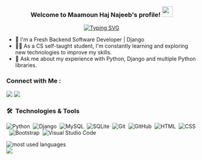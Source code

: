 <h3 align="center">
  Welcome to Maamoun Haj Najeeb's profile!
  <img src="https://media.giphy.com/media/hvRJCLFzcasrR4ia7z/giphy.gif" width="28">
</h3>

<!-- Typing SVG by DenverCoder1 - https://github.com/DenverCoder1/readme-typing-svg -->
<p align="center">
  <a href="https://git.io/typing-svg"><img src="https://readme-typing-svg.demolab.com?    font=Fira+Code&pause=1000&center=true&vCenter=true&width=435&lines=Django+web+developer;Always+learning+new+technologies" alt="Typing SVG" /></a>
</p> 

- 🏢 I'm a Fresh Backend Software Developer | Django
- 👨‍💻 As a CS self-taught student, I'm constantly learning and exploring new technologies to improve my skills.
- 💬 Ask me about my experience with Python, Django and multiple Python libraries.


### Connect with Me :

<a href="https://www.linkedin.com/in/maamoun-hajnajeeb/" target="_blank"><img src="https://img.shields.io/badge/-Maamoun%20Haj%20Najeeb-0077B5?style=for-the-badge&logo=Linkedin&logoColor=white"/></a>
<a href="https://www.facebook.com/almoalmmaamoun" target="_blank"><img src="https://img.shields.io/badge/-Maamoun%20Haj%20Najeeb-0077B5?style=for-the-badge&logo=Facebook&logoColor=white"/></a>
### 🛠 &nbsp;Technologies & Tools
![Python](https://img.shields.io/badge/-Python%20-05122A?style=flat&logo=python)&nbsp;
![Django](https://img.shields.io/badge/-Django%20-05122A?style=flat&logo=django)&nbsp;
![MySQL](https://img.shields.io/badge/-MySQL-05122A?style=flat&logo=MySQL)&nbsp;
![SQLite](https://img.shields.io/badge/-SQLite-05122A?style=flat&logo=SQLite)&nbsp;
![Git](https://img.shields.io/badge/-Git-05122A?style=flat&logo=git)&nbsp;
![GitHub](https://img.shields.io/badge/-GitHub-05122A?style=flat&logo=github)&nbsp;
![HTML](https://img.shields.io/badge/-HTML-05122A?style=flat&logo=HTML5)&nbsp;
![CSS](https://img.shields.io/badge/-CSS-05122A?style=flat&logo=CSS3&logoColor=1572B6)&nbsp;
![Bootstrap](https://img.shields.io/badge/-Bootstrap-05122A?style=flat&logo=bootstrap&logoColor=563D7C)&nbsp;
![Visual Studio Code](https://img.shields.io/badge/-Visual%20Studio%20Code-05122A?style=flat&logo=visual-studio-code&logoColor=007ACC)&nbsp;




<img align="left" src="https://github-readme-stats.vercel.app/api/top-langs?username=maamoun3911&show_icons=true&locale=en&layout=compact&theme=radical" alt="most used languages" />
<br>
<a href=https://komarev.com/ghpvc/?username=maamoun3911&style=for-the-badge">
    <img src="https://komarev.com/ghpvc/?username=maamoun3911&style=for-the-badge">
</a>
